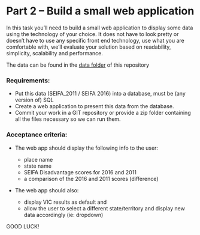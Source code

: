 # Part 2 – Build a small web application

In this task you’ll need to build a small web application to display some data using the technology of your choice. It does not have to look pretty or doesn’t have to use any specific front end technology, use what you are comfortable with, we’ll evaluate your solution based on readability, simplicity, scalability and performance.

The data can be found in the [data folder](https://github.com/dotidconsulting/coding-challenge-economy/tree/main/part%202/data) of this repository

### Requirements:
- Put this data (SEIFA_2011 / SEIFA 2016) into a database, must be (any version of) SQL 
- Create a web application to present this data from the database. 
- Commit your work in a GIT repository or provide a zip folder containing all the files necessary so we can run them.

### Acceptance criteria:
- The web app should display the following info to the user:
	-	place name 
	-	state name 
	-	SEIFA Disadvantage scores for 2016 and 2011 
	-	a comparison of the 2016 and 2011 scores (difference)

- The web app should also:  
  - display VIC results as default and 
  - allow the user to select a different state/territory and display new data accordingly (ie: dropdown)

GOOD LUCK!
